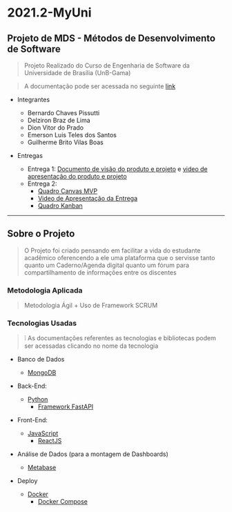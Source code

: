 # 2021.2-MyUni

## Projeto de MDS - Métodos de Desenvolvimento de Software

> Projeto Realizado do Curso de Engenharia de Software da Universidade de Brasília (UnB-Gama)

> A documentação pode ser acessada no seguinte [link](https://fgaunb-mds-gm.github.io/2021.2-MyUni/)
- Integrantes
    - Bernardo Chaves Pissutti
    - Delziron Braz de Lima
    - Dion Vitor do Prado
    - Emerson Luis Teles dos Santos
    - Guilherme Brito Vilas Boas

- Entregas
    - Entrega
      1: [Documento de visão do produto e projeto](https://docs.google.com/document/d/1YgG6j5RnJfe0_Z228DQ8FHzL6BzVVosI9Sn-IhCIpB0/edit?usp=sharing)
      e [video de apresentação do produto e projeto](https://drive.google.com/file/d/1gNfu6XOg57-RpsbdVwmMPbsJPnlplmXa/view?usp=sharing)
    - Entrega 2:
      - [Quadro Canvas MVP](https://miro.com/app/board/uXjVOKONjxw=/?invite_link_id=450609391756)
      - [Video de Apresentação da Entrega](https://youtu.be/M_rSeqivSjI)
      - [Quadro Kanban](https://www.notion.so/ba33c89d295f495d89f795947d16eb17?v=c7e0b42840dc424dadeba8d12b949663)
-----

## Sobre o Projeto

> O Projeto foi criado pensando em facilitar a vida do estudante acadêmico oferencendo a ele
> uma plataforma que o servisse tanto quanto um Caderno/Agenda digital quanto um fórum
> para compartilhamento de informações entre os discentes

### Metodologia Aplicada

> Metodologia Ágil + Uso de Framework SCRUM

### Tecnologias Usadas

> :grey_exclamation: As documentações referentes as tecnologias e bibliotecas podem ser acessadas clicando no nome da tecnologia

- Banco de Dados
    - [MongoDB](https://docs.mongodb.com)

- Back-End:
    - [Python](https://docs.python.org/pt-br/3/library/index.html)
        - [Framework FastAPI](https://fastapi.tiangolo.com/)

- Front-End:
    - [JavaScript](https://developer.mozilla.org/pt-BR/docs/Web/JavaScript)
        - [ReactJS](https://pt-br.reactjs.org/docs/getting-started.html)

- Análise de Dados (para a montagem de Dashboards)
    - [Metabase](https://www.metabase.com/docs/latest/)

- Deploy
    - [Docker](https://docs.docker.com/)
        - [Docker Compose](https://docs.docker.com/compose/)